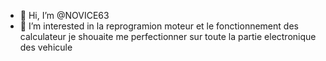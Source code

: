 - 👋 Hi, I’m @NOVICE63
- 👀 I’m interested in la reprogramion moteur et le fonctionnement des calculateur je shouaite me perfectionner sur toute la partie
electronique des vehicule
